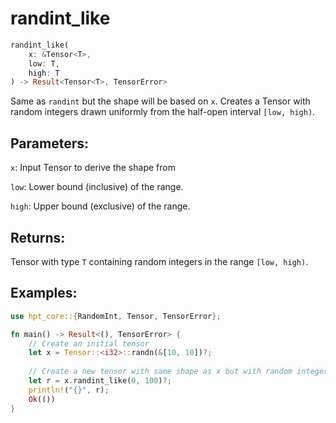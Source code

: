 # randint_like
```rust
randint_like(
    x: &Tensor<T>,
    low: T,
    high: T
) -> Result<Tensor<T>, TensorError>
```
Same as `randint` but the shape will be based on `x`. Creates a Tensor with random integers drawn uniformly from the half-open interval `[low, high)`.

## Parameters:
`x`: Input Tensor to derive the shape from

`low`: Lower bound (inclusive) of the range.

`high`: Upper bound (exclusive) of the range.

## Returns:
Tensor with type `T` containing random integers in the range `[low, high)`.

## Examples:
```rust
use hpt_core::{RandomInt, Tensor, TensorError};

fn main() -> Result<(), TensorError> {
    // Create an initial tensor
    let x = Tensor::<i32>::randn(&[10, 10])?;
    
    // Create a new tensor with same shape as x but with random integers
    let r = x.randint_like(0, 100)?;
    println!("{}", r);
    Ok(())
}
```